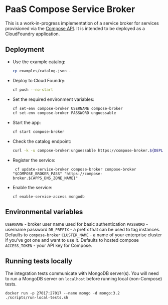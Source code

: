 # PaaS Compose Service Broker

This is a work-in-progress implementation of a service broker for services provisioned via the [Compose API](https://apidocs.compose.com/). It is intended to be deployed as a CloudFoundry application.

## Deployment

* Use the example catalog:

  ```sh
  cp examples/catalog.json .
  ```

* Deploy to Cloud Foundry:

  ```sh
  cf push --no-start
  ```

* Set the required environment variables:

  ```sh
  cf set-env compose-broker USERNAME compose-broker
  cf set-env compose-broker PASSWORD unguessable
  ```

* Start the app:

  ```sh
  cf start compose-broker
  ```

* Check the catalog endpoint:

  ```sh
  curl -k -u compose-broker:unguessable https://compose-broker.${DEPLOY_ENV}.cloudfoundry-apps-domain.example.com/v2/catalog
  ```

* Register the service:

  ```
   cf update-service-broker compose-broker compose-broker "$COMPOSE_BROKER_PASS" "https://compose-broker.${APPS_DNS_ZONE_NAME}"
  ```
* Enable the service:

   ```
   cf enable-service-access mongodb
   ```

## Environmental variables

`USERNAME` - broker user name used for basic authentication
`PASSWORD` - username password
`DB_PREFIX` - a prefix that can be used to tag instances. Defaults to `compose-broker`
`CLUSTER_NAME` - a name of your enterprise cluster if you've got one and want to use it. Defaults to hosted compose
`ACCESS_TOKEN` - your API key for Compose.

## Running tests locally

The integration tests communicate with MongoDB server(s). You will need to run a MongoDB server on `localhost` before running local (non-Compose) tests.

```
docker run -p 27017:27017 --name mongo -d mongo:3.2
./scripts/run-local-tests.sh
```
